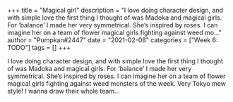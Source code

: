 +++
title = "Magical girl"
description = "I love doing character design, and with simple love the first thing I thought of was Madoka and magical girls. For ‘balance’ I made her very symmetrical. She’s inspired by roses. I can imagine her on a team of flower magical girls fighting against weed mo..."
author = "Pumpkan#2447"
date = "2021-02-08"
categories = ["Week 6: TODO"]
tags = []
+++

I love doing character design, and with simple love the first thing I thought of was Madoka and magical girls. For ‘balance’ I made her very symmetrical. She’s inspired by roses. I can imagine her on a team of flower magical girls fighting against weed monsters of the week. Very Tokyo mew style! I wanna draw their whole team...
